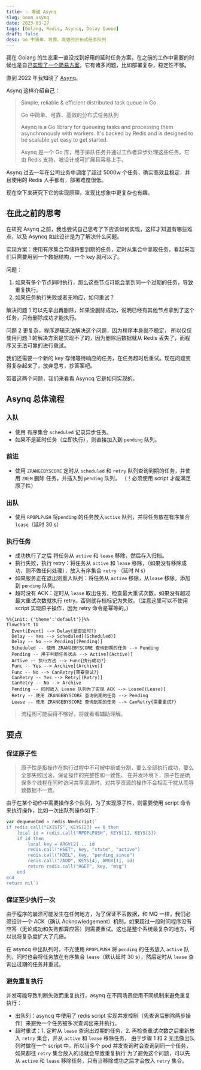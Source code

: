```yaml
---
title: 💥 爆破 Asynq
slug: boom_asynq
date: 2023-03-27
tags: [Golang, Redis, Asyncq, Delay Queue]
draft: false
desc: Go 中简单、可靠、高效的分布式任务队列
---
```


我在 Golang 的生态里一直没找到好用的延时任务方案，在之前的工作中需要的时候也是自己[实现了一个简易方案](https://www.jianshu.com/p/83f37db7b078)，它有诸多问题，比如部署复杂，稳定性不够。

直到 2022 年我知晓了 [Asynq](https://github.com/hibiken/asynq)。

Asynq 这样介绍自己：

> Simple, reliable & efficient distributed task queue in Go
> 
> Go 中简单、可靠、高效的分布式任务队列
> 
> Asynq is a Go library for queueing tasks and processing them asynchronously with workers. It's backed by Redis and is designed to be scalable yet easy to get started.
> 
> Asynq 是一个 Go 库，用于排队任务并通过工作者异步处理这些任务。它由 Redis 支持，被设计成可扩展且容易上手。

Asynq 过去一年在公司业务中调度了超过 5000w 个任务，确实高效且稳定，并且使用的 Redis 人手都有，部署难度很低。

现在空下来研究下它的实现原理，发现比想象中更复杂也有趣。


## 在此之前的思考
在研究 Asynq 之前，我也尝试自己思考了下应该如何实现，这样才知道有哪些难点，以及 Asyncq 如此设计是为了解决什么问题。

实现方案：使用有序集合存储将要到期的任务，定时从集合中拿取任务，看起来我们只需要用到一个数据结构，一个 key 就可以了。

问题：
1. 如果有多个节点同时执行，那么这些节点可能会拿到同一个过期的任务，导致重复执行。
2. 如果任务执行失败或者无响应，如何重试？

解决问题 1 可以先拿出再删除，如果没删除成功，说明已经有其他节点拿到了这个任务，只有删除成功才能执行。

问题 2 更复杂，程序逻辑无法解决这个问题，因为程序本身就不稳定，
所以仅仅使用问题 1 的解决方案是实现不了的，因为删除后数据就从 Redis 丢失了，而程序又无法可靠的进行重试。

我们还需要一个新的 key 存储等待响应的任务，在任务超时后重试。现在问题变得复杂起来了，放弃思考，抄答案吧。

带着这两个问题，我们来看看 Asyncq 它是如何实现的。

## Asynq 总体流程
### 入队
- 使用 有序集合 `scheduled` 记录异步任务。
- 如果不是延时任务（立即执行），则直接加入到 `pending` 队列。

### 前进
- 使用 `ZRANGEBYSCORE` 定时从 `scheduled` 和 `retry` 队列查询到期的任务，并使用 `ZREM` 删除 任务，并插入到 `pending` 队列。 （！必须使用 script 才能满足原子性）

### 出队
- 使用 `RPOPLPUSH` 将`pending` 的任务放入`active` 队列，并将任务放在有序集合 `lease`（延时 30 s）

### 执行任务
- 成功执行了之后 将任务从 `active` 和 `lease` 移除，然后存入归档。
- 执行失败，执行 retry：将任务从 `active` 和 `lease` 移除，（如果没有移除成功，则不做任何处理），放入有序集合 `retry` （延时 N s）
- 如果服务正在退出则重入队列：将任务从 `active` 移除，从`lease` 移除，添加到 `pending` 队列。
- 超时没有 ACK：定时从 `lease` 取出任务，检查最大重试次数，如果没有超过最大重试次数就执行 retry。否则就存档标记为失败。（注意这里可以不使用 script 实现原子操作，因为 retry 命令是幂等的。）

```mermaid
%%{init: {'theme':'default'}}%%
flowchart TD
  Event[Event] --> Delay{是否延时?}
  Delay -- Yes --> Scheduled[(Scheduled)]
  Delay -- No --> Pending[(Pending)]
  Scheduled -- 使用 ZRANGEBYSCORE 查询到期的任务 --> Pending
  Pending -- 用于判断任务状态 --> Active[(Active)]
  Active -- 执行方法 --> Func{执行成功?}
  Func -- Yes --> Archive[(Archive)]
  Func -- No --> CanRetry{需要重试?}
  CanRetry -- Yes --> Retry[(Retry)]
  CanRetry -- No --> Archive
  Pending -- 同时放入 Lease 队列为了实现 ACK --> Lease[(Lease)]
  Retry -- 使用 ZRANGEBYSCORE 查询到期的任务 --> Pending
  Lease -- 使用 ZRANGEBYSCORE 查询到期的任务 --> CanRetry{需要重试?} 
```
> 流程图可能画得不够好，将就看看辅助理解。

## 要点

### 保证原子性
> 原子性是指操作在执行过程中不可被中断或分割，要么全部执行成功，要么全部失败回滚，保证操作的完整性和一致性。
> 在并发环境下，原子性是确保多个线程在同时访问共享资源时，对共享资源的操作不会相互干扰从而导致数据不一致。

由于在某个动作中需要操作多个队列，为了实现原子性，则需要使用 script 命令来执行操作，比如一次出队列操作如下：
```go
var dequeueCmd = redis.NewScript(`
if redis.call("EXISTS", KEYS[2]) == 0 then
	local id = redis.call("RPOPLPUSH", KEYS[1], KEYS[3])
	if id then
		local key = ARGV[2] .. id
		redis.call("HSET", key, "state", "active")
		redis.call("HDEL", key, "pending_since")
		redis.call("ZADD", KEYS[4], ARGV[1], id)
		return redis.call("HGET", key, "msg")
	end
end
return nil`)


```

### 保证至少执行一次
由于程序的崩溃可能发生在任何地方，为了保证不丢数据，和 MQ 一样，我们必须设计一个 ACK（确认 Acknowledgement）机制，如果超过一段时间程序没有应答（无论成功和失败都算应答）则需要重试。这也是整个系统最复杂的地方，可以说将复杂度扩大了几倍。

在 asyncq 中出队列时，不光使用 `RPOPLPUSH` 将 `pending` 的任务放入 `active` 队列，同时也会将任务放在有序集合 `lease`（默认延时 30 s），然后定时从 `lease` 查询出过期的任务并重试。

### 避免重复执行
并发可能导致判断失效而重复执行，asynq 在不同场景使用不同机制来避免重复执行：
- 出队列：asyncq 中使用了 redis script 实现并发控制（先查询后删除两步操作）来避免一个任务被多次查询出来并执行。
- 超时重试：1. 定时从 `lease` 查询出过期的任务，2. 再检查重试次数之后重新放入 `retry` 集合，并从 `active` 和 `lease` 移除任务，
  由于步骤 1 和 2 无法像出队列时做在一个 script 中，所以当多个 pod 并发查询时会查询到同一个任务，如果都往 `retry` 集合放入的话就会导致重复执行
  为了避免这个问题，可以先从 `active` 和 `lease` 移除任务，只有当移除成功之后才会放入 `retry` 集合。
